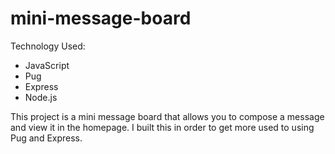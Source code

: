 # mini-message-board

Technology Used:
  - JavaScript
  - Pug
  - Express
  - Node.js

This project is a mini message board that allows you to compose a message and view it in the homepage. I built this in order to get more used to using Pug and Express.
